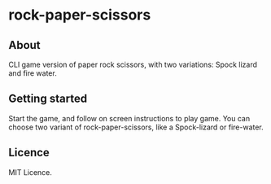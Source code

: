 # rock-paper-scissors

## About

CLI game version of paper rock scissors, with two variations: Spock lizard and fire water.

## Getting started

Start the game, and follow on screen instructions to play game. You can choose two variant of rock-paper-scissors, like a Spock-lizard or fire-water.

## Licence

MIT Licence.
